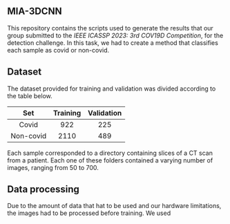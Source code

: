 ## MIA-3DCNN
This repository contains the scripts used to generate the results that our group submitted to the *IEEE ICASSP 2023: 3rd COV19D Competition*, for the detection challenge. In this task, we had to create a method that classifies each sample as covid or non-covid.

## Dataset
The dataset provided for training and validation was divided according to the table below.

| Set       | Training | Validation |
| :-------: | :------: | :--------: |
| Covid     | 922      | 225        |
| Non-covid | 2110     | 489        |

Each sample corresponded to a directory containing slices of a CT scan from a patient. Each one of these folders contained a varying number of images, ranging from 50 to 700.

## Data processing
Due to the amount of data that hat to be used and our hardware limitations, the images had to be processed before training. We used 

